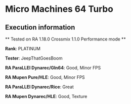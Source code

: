 # Micro Machines 64 Turbo 

## Execution information


** Tested on RA 1.18.0 Crossmix 1.1.0 Performance mode **


**Rank**: PLATINUM


**Tester**: JeepThatGoesBoom



**RA ParaLLEl Dynarec/Gln64**: Good, Minor FPS


**RA Mupen Pure/HLE**: Good, Minor FPS


**RA ParaLLEl Dynarec/Rice**: Great


**RA Mupen Dynarec/HLE**: Good, Texture